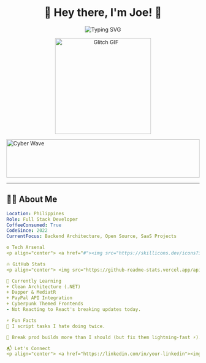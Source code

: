 <h1 align="center">👾 Hey there, I'm Joe! 👾</h1>

<p align="center">
  <img src="https://readme-typing-svg.herokuapp.com?font=Orbitron&size=28&duration=2500&pause=1000&color=00FFFF&center=true&vCenter=true&width=600&lines=Full+Stack+Developer;Bug+Producer+Since+2022;Always+Learning+Something+New" alt="Typing SVG" />
</p>

<!-- Glitch GIF for a cyber vibe -->
<p align="center">
  <img src="https://media.giphy.com/media/l41lVzF2xCMrd7Xsk/giphy.gif" width="250" alt="Glitch GIF"/>
</p>

<img src="https://svgshare.com/i/uZ8.svg" width="100%" height="100" alt="Cyber Wave"/>

---

## 👨‍💻 About Me
```yaml
Location: Philippines
Role: Full Stack Developer
CoffeeConsumed: True
CodeSince: 2022
CurrentFocus: Backend Architecture, Open Source, SaaS Projects

⚙️ Tech Arsenal
<p align="center"> <a href="#"><img src="https://skillicons.dev/icons?i=js,ts,react,nextjs,nodejs,express,angular,html,css,tailwind,bootstrap,php,cs,dotnet,mysql,mongodb" height="50" alt="Tech Stack"/></a> </p>

🔥 GitHub Stats
<p align="center"> <img src="https://github-readme-stats.vercel.app/api?username=your-github-username&show_icons=true&theme=tokyonight&hide_border=true" height="180" alt="GitHub Stats"/> <img src="https://github-readme-streak-stats.herokuapp.com?user=your-github-username&theme=tokyonight&hide_border=true" height="180" alt="GitHub Streak"/> </p>

🎯 Currently Learning
+ Clean Architecture (.NET)
+ Dapper & MediatR
+ PayPal API Integration
+ Cyberpunk Themed Frontends
- Not Reacting to React's breaking updates today.

⚡ Fun Facts
🦾 I script tasks I hate doing twice.

🧨 Break prod builds more than I should (but fix them lightning-fast ⚡).

📬 Let's Connect
<p align="center"> <a href="https://linkedin.com/in/your-linkedin"><img src="https://skillicons.dev/icons?i=linkedin" height="30" alt="LinkedIn"/></a> <a href="mailto:your.email@example.com"><img src="https://skillicons.dev/icons?i=gmail" height="30" alt="Gmail"/></a> <a href="https://your-portfolio-site.com"><img src="https://skillicons.dev/icons?i=wordpress" height="30" alt="Portfolio"/></a> </p>


